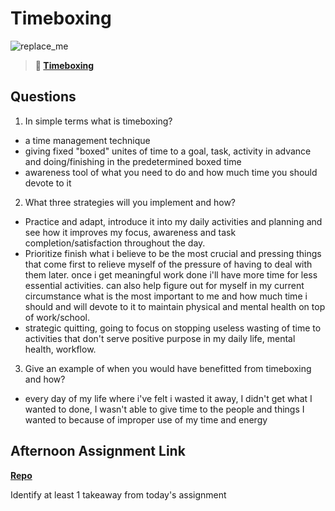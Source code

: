 # Timeboxing

![replace_me](https://codeworks.blob.core.windows.net/public/assets/img/illustrations/placeholder.svg)
> **📖 [Timeboxing](https://codeworksacademy.com/fs-student-guide/resources/wk5/03-Timeboxing)**

## Questions

1. In simple terms what is timeboxing?

 - a time management technique 
 - giving fixed "boxed" unites of time to a goal, task, activity in advance and doing/finishing in the predetermined boxed time
 - awareness tool of what you need to do and how much time you should devote to it 

2. What three strategies will you implement and how?

 - Practice and adapt, introduce it into my daily activities and planning and see how it improves my focus, awareness and task completion/satisfaction throughout the day.
 - Prioritize finish what i believe to be the most crucial and pressing things that come first to relieve myself of the pressure of having to deal with them later. once i get meaningful work done i'll have more time for less essential activities.
  can also help figure out for myself in my current circumstance what is the most important to me and how much time i should and will devote to it to maintain physical and mental health on top of work/school.
 - strategic quitting,  going to focus on stopping useless wasting of time to activities that don't serve positive purpose in my daily life, mental health, workflow.

3. Give an example of when you would have benefitted from timeboxing and how? 
 - every day of my life where i've felt i wasted it away, I didn't get what I wanted to done, I wasn't able to give time to the people and things I wanted to because of improper use of my time and energy

## Afternoon Assignment Link

**[Repo](https://github.com/TungLe0319/<ASSIGNMENT_REPO>)**

Identify at least 1 takeaway from today's assignment
